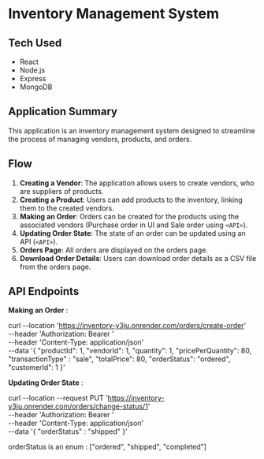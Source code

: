 # Inventory Management System

## Tech Used

- React
- Node.js
- Express
- MongoDB

## Application Summary

This application is an inventory management system designed to streamline the process of managing vendors, products, and orders.

## Flow

1. **Creating a Vendor**: The application allows users to create vendors, who are suppliers of products.
2. **Creating a Product**: Users can add products to the inventory, linking them to the created vendors.
3. **Making an Order**: Orders can be created for the products using the associated vendors (Purchase order in UI and Sale order using `<API>`).
4. **Updating Order State**: The state of an order can be updated using an API (`<API>`).
5. **Orders Page**: All orders are displayed on the orders page.
6. **Download Order Details**: Users can download order details as a CSV file from the orders page.

## API Endpoints

**Making an Order** :

curl --location 'https://inventory-y3ju.onrender.com/orders/create-order' \
 --header 'Authorization: Bearer <token>' \
 --header 'Content-Type: application/json' \
 --data '{
"productId": 1,
"vendorId": 1,
"quantity": 1,
"pricePerQuantity": 80,
"transactionType" : "sale",
"totalPrice": 80,
"orderStatus": "ordered",
"customerId": 1
}'

**Updating Order State** :

curl --location --request PUT 'https://inventory-y3ju.onrender.com/orders/change-status/1' \
--header 'Authorization: Bearer <token>' \
--header 'Content-Type: application/json' \
--data '{
"orderStatus" : "shipped"
}'

orderStatus is an enum : ["ordered", "shipped", "completed"]
